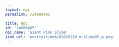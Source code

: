 ```yaml
---
layout: npc
permalink: /24000405

title: Npc
id: '24000405'
npc_name: 'Giant Pink Slime'
icon_url: 'portrait/mob/02020110_m_slime05_p.png'
---
```

